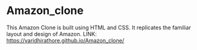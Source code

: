 # Amazon_clone
This Amazon Clone is  built using HTML and CSS. It replicates the familiar layout and design of Amazon.
LINK:
 https://varidhirathore.github.io/Amazon_clone/
